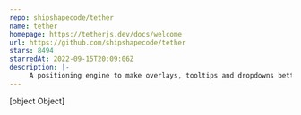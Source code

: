 ```yaml
---
repo: shipshapecode/tether
name: tether
homepage: https://tetherjs.dev/docs/welcome
url: https://github.com/shipshapecode/tether
stars: 8494
starredAt: 2022-09-15T20:09:06Z
description: |-
     A positioning engine to make overlays, tooltips and dropdowns better
---
```


[object Object]
